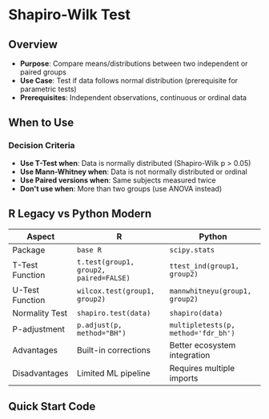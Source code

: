 # Shapiro-Wilk Test

## Overview
- **Purpose**: Compare means/distributions between two independent or paired groups
- **Use Case**: Test if data follows normal distribution (prerequisite for parametric tests)
- **Prerequisites**: Independent observations, continuous or ordinal data

## When to Use
### Decision Criteria
- **Use T-Test when**: Data is normally distributed (Shapiro-Wilk p > 0.05)
- **Use Mann-Whitney when**: Data is not normally distributed or ordinal
- **Use Paired versions when**: Same subjects measured twice
- **Don't use when**: More than two groups (use ANOVA instead)

## R Legacy vs Python Modern

| Aspect | R  | Python  |
|--------|------------|-----------------|
| Package | `base R` | `scipy.stats` |
| T-Test Function | `t.test(group1, group2, paired=FALSE)` | `ttest_ind(group1, group2)` |
| U-Test Function | `wilcox.test(group1, group2)` | `mannwhitneyu(group1, group2)` |
| Normality Test | `shapiro.test(data)` | `shapiro(data)` |
| P-adjustment | `p.adjust(p, method="BH")` | `multipletests(p, method='fdr_bh')` |
| Advantages | Built-in corrections | Better ecosystem integration |
| Disadvantages | Limited ML pipeline | Requires multiple imports |

## Quick Start Code



